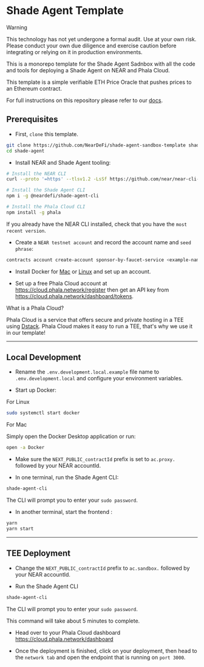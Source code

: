 # Shade Agent Template

> [!WARNING]  
> This technology has not yet undergone a formal audit. Use at your own risk. Please conduct your own due diligence and exercise caution before integrating or relying on it in production environments.

This is a monorepo template for the Shade Agent Sadnbox with all the code and tools for deploying a Shade Agent on NEAR and Phala Cloud.

This template is a simple verifiable ETH Price Oracle that pushes prices to an Ethereum contract. 

For full instructions on this repository please refer to our [docs](https://docs.near.org/ai/shade-agents/sandbox/sandbox-deploying).

## Prerequisites

- First, `clone` this template.

```bash
git clone https://github.com/NearDeFi/shade-agent-sandbox-template shade-agent
cd shade-agent
```

- Install NEAR and Shade Agent tooling:

```bash
# Install the NEAR CLI
curl --proto '=https' --tlsv1.2 -LsSf https://github.com/near/near-cli-rs/releases/latest/download/near-cli-rs-installer.sh | sh

# Install the Shade Agent CLI
npm i -g @neardefi/shade-agent-cli

# Install the Phala Cloud CLI
npm install -g phala
```

If you already have the NEAR CLI installed, check that you have the `most recent version`.

- Create a `NEAR testnet account` and record the account name and `seed phrase`:

```bash
contracts account create-account sponsor-by-faucet-service <example-name.testnet> autogenerate-new-keypair print-to-terminal network-config testnet create
```

- Install Docker for [Mac](https://docs.docker.com/desktop/setup/install/mac-install/) or [Linux](https://docs.docker.com/desktop/setup/install/linux/) and set up an account.

- Set up a free Phala Cloud account at https://cloud.phala.network/register then get an API key from https://cloud.phala.network/dashboard/tokens.

What is a Phala Cloud?

Phala Cloud is a service that offers secure and private hosting in a TEE using [Dstack](https://docs.phala.network/overview/phala-network/dstack). Phala Cloud makes it easy to run a TEE, that's why we use it in our template!

---

## Local Development

- Rename the `.env.development.local.example` file name to `.env.development.local` and configure your environment variables.

- Start up Docker:

For Linux

```bash
sudo systemctl start docker
```

For Mac

Simply open the Docker Desktop application or run: 

```bash
open -a Docker
```

- Make sure the `NEXT_PUBLIC_contractId` prefix is set to `ac.proxy.` followed by your NEAR accountId.

- In one terminal, run the Shade Agent CLI:

```bash
shade-agent-cli
```

The CLI will prompt you to enter your `sudo password`. 

- In another terminal, start the frontend :

```bash
yarn
yarn start
```

---

## TEE Deployment 

- Change the `NEXT_PUBLIC_contractId` prefix to `ac.sandbox.` followed by your NEAR accountId.

- Run the Shade Agent CLI

```bash
shade-agent-cli
```

The CLI will prompt you to enter your `sudo password`. 

This command will take about 5 minutes to complete.

- Head over to your Phala Cloud dashboard https://cloud.phala.network/dashboard

- Once the deployment is finished, click on your deployment, then head to the `network tab` and open the endpoint that is running on `port 3000`.
